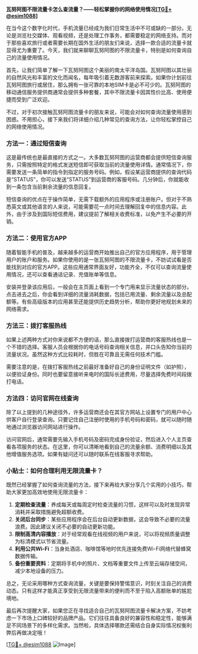 **瓦努阿图不限流量卡怎么查流量？——轻松掌握你的网络使用情况[[TG💪+ @esim1088](https://t.me/s/esim1088)]**

在当今这个数字化时代，手机流量已经成为我们日常生活中不可或缺的一部分。无论是浏览社交媒体、观看视频，还是处理工作事务，都需要稳定的网络支持。而对于那些喜欢旅行或者需要长期在国外生活的朋友们来说，选择一款合适的流量卡就显得尤为重要了。今天，我们就来聊聊瓦努阿图的不限流量卡，特别是如何查询自己的流量使用情况。

首先，让我们简单了解一下瓦努阿图这个美丽的南太平洋岛国。瓦努阿图以其壮丽的自然风光和丰富的文化而闻名，每年吸引着无数游客前来探索。如果你计划前往瓦努阿图旅行或居住，那么拥有一张可靠的本地SIM卡是必不可少的。瓦努阿图的移动通信服务提供商通常会提供多种套餐，其中不限流量卡因其性价比高、使用便捷而受到广泛欢迎。

不过，对于初次接触瓦努阿图流量卡的朋友来说，可能会对如何查询流量使用感到困惑。不用担心，接下来我们将详细介绍几种常见的查询方法，让你轻松掌控自己的网络使用情况。

### 方法一：通过短信查询

这是最传统也是最直接的方式之一。大多数瓦努阿图的运营商都会提供短信查询服务，只需按照特定的格式发送短信即可获取当前的流量使用详情。通常情况下，你需要发送一条简单的指令到指定的服务号码。例如，假设某运营商提供的查询代码是“STATUS”，你可以发送“STATUS”到运营商的客服号码。几分钟后，你就能收到一条包含当前剩余流量的信息回复。

短信查询的优点在于操作简单，无需下载额外的应用程序或注册账户。但对于不熟悉英文或其他语言的人来说，可能需要花一点时间去理解回复中的信息内容。此外，由于涉及到国际短信费用，建议提前了解相关收费标准，以免产生不必要的开销。

### 方法二：使用官方APP

随着智能手机的普及，越来越多的运营商开始推出自己的官方应用程序，用于管理用户的账户和服务。如果你使用的是一张瓦努阿图的不限流量卡，不妨试试看是否能找到对应的官方APP。这些应用通常界面友好，功能齐全，不仅可以查询流量使用情况，还可以查看通话记录、充值账单等信息。

安装并登录该应用后，一般会在主页面上看到一个专门用来显示流量状态的部分。点击进去之后，你会看到详细的流量消耗数据，包括已用流量、剩余流量以及总配额等。有些高级版本的应用甚至还能提供历史趋势分析，帮助你更好地规划未来的网络需求。

### 方法三：拨打客服热线

如果上述两种方式对你来说都不方便的话，那么直接拨打运营商的客服热线也是一个不错的选择。客服人员会根据你的电话号码查询相关信息，并口头告知你当前的流量状况。虽然这种方式比较耗时，但胜在可靠且无需任何技术门槛。

需要注意的是，在拨打客服热线之前最好准备好自己的身份证明文件（如护照），以便验证身份。同时也要留意接听来电时的国际长途费用，尽量选择免费时间段拨打电话。

### 方法四：访问官网在线查询

除了以上提到的几种途径外，许多运营商还会在其官方网站上设置专门的用户中心供客户自行登录查询。只要记住自己注册时使用的手机号码和密码，就可以随时随地通过浏览器访问网站进行操作。

访问官网后，通常需要先输入手机号码及密码完成身份验证，然后进入个人主页查看各项服务的状态。在这里，你可以清晰地看到自己的流量余额、消费明细以及其他增值服务选项。如果有疑问还可以随时联系在线客服寻求帮助。

### 小贴士：如何合理利用无限流量卡？

既然已经掌握了如何查询流量的方法，接下来再给大家分享几个实用的小技巧，帮助大家更加高效地使用无限流量卡：

1. **定期检查流量**：养成每天或每周定时检查流量的习惯，这样可以及时发现异常消耗并采取措施避免超额收费。
2. **关闭后台同步**：某些应用程序会在后台自动更新数据，这会导致不必要的流量浪费。因此建议关闭不必要的自动更新功能。
3. **限制高清内容播放**：对于经常观看在线视频的用户来说，可以将视频质量调整为标清模式以节省流量。
4. **利用公共Wi-Fi**：当身处酒店、咖啡馆等地时优先连接免费Wi-Fi网络代替蜂窝数据传输。
5. **备份重要资料**：定期将手机中的照片、文档等重要文件上传至云端存储空间，减少本地设备的压力。

总之，无论采用哪种方式查询流量，关键是要保持警惕意识，时刻关注自己的消费动态。只有这样才能真正享受到无限流量带来的便利而不至于陷入高额账单的尴尬境地。

最后再次提醒大家，如果您正在寻找适合自己的瓦努阿图流量卡解决方案，不妨考虑一下市场上口碑较好的品牌产品。它们往往具备良好的兼容性和稳定性，能够满足不同场景下的多样化需求。当然啦，具体选择哪款还需结合自身实际情况权衡利弊后再做决定哦！

[[TG💪+ @esim1088](https://t.me/s/esim1088) ![Image](https://i.postimg.cc/4NQfJmqS/Snipaste-2025-05-13-00-14-12.png)]